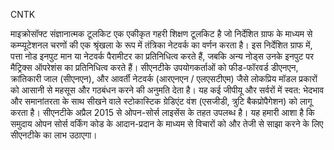 
CNTK

माइक्रोसॉफ्ट संज्ञानात्मक टूलकिट एक एकीकृत गहरी शिक्षण टूलकिट है जो निर्देशित ग्राफ के माध्यम से कम्प्यूटेशनल चरणों की एक श्रृंखला के रूप में तंत्रिका नेटवर्क का वर्णन करता है। इस निर्देशित ग्राफ में, पत्ता नोड इनपुट मान या नेटवर्क पैरामीटर का प्रतिनिधित्व करते हैं, जबकि अन्य नोड्स उनके इनपुट पर मैट्रिक्स ऑपरेशंस का प्रतिनिधित्व करते हैं। सीएनटीके उपयोगकर्ताओं को फीड-फॉरवर्ड डीएनएन, क्रांतिकारी जाल (सीएनएन), और आवर्ती नेटवर्क (आरएनएन / एलएसटीएम) जैसे लोकप्रिय मॉडल प्रकारों को आसानी से महसूस और गठबंधन करने की अनुमति देता है। यह कई जीपीयू और सर्वरों में स्वत: भेदभाव और समानांतरता के साथ सीखने वाले स्टोकास्टिक ग्रेडिएंट वंश (एसजीडी, त्रुटि बैकप्रोपैगेशन) को लागू करता है। सीएनटीके अप्रैल 2015 से ओपन-सोर्स लाइसेंस के तहत उपलब्ध है। यह हमारी आशा है कि समुदाय ओपन सोर्स वर्किंग कोड के आदान-प्रदान के माध्यम से विचारों को और तेजी से साझा करने के लिए सीएनटीके का लाभ उठाएगा।
